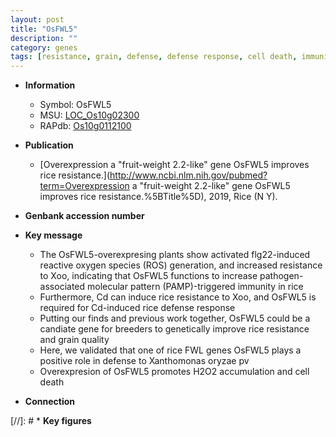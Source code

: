 ```yaml
---
layout: post
title: "OsFWL5"
description: ""
category: genes
tags: [resistance, grain, defense, defense response, cell death, immunity, quality, reactive oxygen species, grain quality]
---
```


* **Information**  
    + Symbol: OsFWL5  
    + MSU: [LOC_Os10g02300](http://rice.uga.edu/cgi-bin/ORF_infopage.cgi?orf=LOC_Os10g02300)  
    + RAPdb: [Os10g0112100](http://rapdb.dna.affrc.go.jp/viewer/gbrowse_details/irgsp1?name=Os10g0112100)  

* **Publication**  
    + [Overexpression a &quot;fruit-weight 2.2-like&quot; gene OsFWL5 improves rice resistance.](http://www.ncbi.nlm.nih.gov/pubmed?term=Overexpression a &quot;fruit-weight 2.2-like&quot; gene OsFWL5 improves rice resistance.%5BTitle%5D), 2019, Rice (N Y).

* **Genbank accession number**  

* **Key message**  
    + The OsFWL5-overexpresing plants show activated flg22-induced reactive oxygen species (ROS) generation, and increased resistance to Xoo, indicating that OsFWL5 functions to increase pathogen-associated molecular pattern (PAMP)-triggered immunity in rice
    + Furthermore, Cd can induce rice resistance to Xoo, and OsFWL5 is required for Cd-induced rice defense response
    + Putting our finds and previous work together, OsFWL5 could be a candiate gene for breeders to genetically improve rice resistance and grain quality
    + Here, we validated that one of rice FWL genes OsFWL5 plays a positive role in defense to Xanthomonas oryzae pv
    + Overexpresion of OsFWL5 promotes H2O2 accumulation and cell death

* **Connection**  

[//]: # * **Key figures**  


